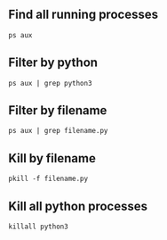 ## Find all running processes
`ps aux`

## Filter by python
`ps aux | grep python3`

## Filter by filename
`ps aux | grep filename.py`

## Kill by filename
`pkill -f filename.py`

## Kill all python processes
`killall python3`
